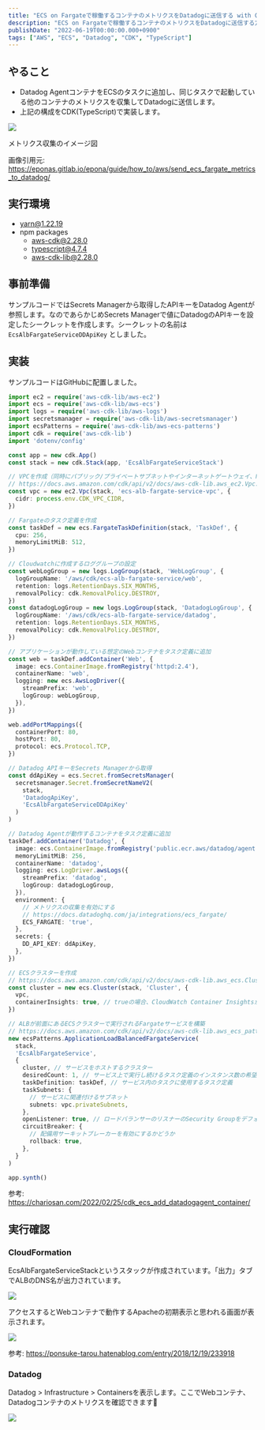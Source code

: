 ```yaml
---
title: "ECS on Fargateで稼働するコンテナのメトリクスをDatadogに送信する with CDK"
description: "ECS on Fargateで稼働するコンテナのメトリクスをDatadogに送信する方法を解説しました。CDK(TypeScript)を用いた構成や実行確認手順を記載しました。"
publishDate: "2022-06-19T00:00:00.000+0900"
tags: ["AWS", "ECS", "Datadog", "CDK", "TypeScript"]
---
```


## やること

- Datadog AgentコンテナをECSのタスクに追加し、同じタスクで起動している他のコンテナのメトリクスを収集してDatadogに送信します。
- 上記の構成をCDK(TypeScript)で実装します。

![](../../assets/images/post/721776b6dc6aa5bdc593325a85bab74d.png)

<p class="text-center text-gray-500 italic">メトリクス収集のイメージ図</p>

画像引用元: https://eponas.gitlab.io/epona/guide/how_to/aws/send_ecs_fargate_metrics_to_datadog/

## 実行環境

- yarn@1.22.19
- npm packages
  - aws-cdk@2.28.0
  - typescript@4.7.4
  - aws-cdk-lib@2.28.0

## 事前準備

サンプルコードではSecrets Managerから取得したAPIキーをDatadog Agentが参照します。なのであらかじめSecrets Managerで値にDatadogのAPIキーを設定したシークレットを作成します。シークレットの名前は `EcsAlbFargateServiceDDApiKey` としました。

## 実装

サンプルコードはGitHubに配置しました。

```ts title="index.ts"
import ec2 = require('aws-cdk-lib/aws-ec2')
import ecs = require('aws-cdk-lib/aws-ecs')
import logs = require('aws-cdk-lib/aws-logs')
import secretsmanager = require('aws-cdk-lib/aws-secretsmanager')
import ecsPatterns = require('aws-cdk-lib/aws-ecs-patterns')
import cdk = require('aws-cdk-lib')
import 'dotenv/config'

const app = new cdk.App()
const stack = new cdk.Stack(app, 'EcsAlbFargateServiceStack')

// VPCを作成（同時にパブリック/プライベートサブネットやインターネットゲートウェイ、NATゲートウェイなどが作成される）
// https://docs.aws.amazon.com/cdk/api/v2/docs/aws-cdk-lib.aws_ec2.Vpc.html#initializer
const vpc = new ec2.Vpc(stack, 'ecs-alb-fargate-service-vpc', {
  cidr: process.env.CDK_VPC_CIDR,
})

// Fargateのタスク定義を作成
const taskDef = new ecs.FargateTaskDefinition(stack, 'TaskDef', {
  cpu: 256,
  memoryLimitMiB: 512,
})

// Cloudwatchに作成するロググループの設定
const webLogGroup = new logs.LogGroup(stack, 'WebLogGroup', {
  logGroupName: '/aws/cdk/ecs-alb-fargate-service/web',
  retention: logs.RetentionDays.SIX_MONTHS,
  removalPolicy: cdk.RemovalPolicy.DESTROY,
})
const datadogLogGroup = new logs.LogGroup(stack, 'DatadogLogGroup', {
  logGroupName: '/aws/cdk/ecs-alb-fargate-service/datadog',
  retention: logs.RetentionDays.SIX_MONTHS,
  removalPolicy: cdk.RemovalPolicy.DESTROY,
})

// アプリケーションが動作している想定のWebコンテナをタスク定義に追加
const web = taskDef.addContainer('Web', {
  image: ecs.ContainerImage.fromRegistry('httpd:2.4'),
  containerName: 'web',
  logging: new ecs.AwsLogDriver({
    streamPrefix: 'web',
    logGroup: webLogGroup,
  }),
})

web.addPortMappings({
  containerPort: 80,
  hostPort: 80,
  protocol: ecs.Protocol.TCP,
})

// Datadog APIキーをSecrets Managerから取得
const ddApiKey = ecs.Secret.fromSecretsManager(
  secretsmanager.Secret.fromSecretNameV2(
    stack,
    'DatadogApiKey',
    'EcsAlbFargateServiceDDApiKey'
  )
)

// Datadog Agentが動作するコンテナをタスク定義に追加
taskDef.addContainer('Datadog', {
  image: ecs.ContainerImage.fromRegistry('public.ecr.aws/datadog/agent:latest'),
  memoryLimitMiB: 256,
  containerName: 'datadog',
  logging: ecs.LogDriver.awsLogs({
    streamPrefix: 'datadog',
    logGroup: datadogLogGroup,
  }),
  environment: {
    // メトリクスの収集を有効にする
    // https://docs.datadoghq.com/ja/integrations/ecs_fargate/
    ECS_FARGATE: 'true',
  },
  secrets: {
    DD_API_KEY: ddApiKey,
  },
})

// ECSクラスターを作成
// https://docs.aws.amazon.com/cdk/api/v2/docs/aws-cdk-lib.aws_ecs.Cluster.html
const cluster = new ecs.Cluster(stack, 'Cluster', {
  vpc,
  containerInsights: true, // trueの場合、CloudWatch Container Insightsがクラスターに対して有効になる
})

// ALBが前面にあるECSクラスターで実行されるFargateサービスを構築
// https://docs.aws.amazon.com/cdk/api/v2/docs/aws-cdk-lib.aws_ecs_patterns.ApplicationLoadBalancedFargateService.html
new ecsPatterns.ApplicationLoadBalancedFargateService(
  stack,
  'EcsAlbFargateService',
  {
    cluster, // サービスをホストするクラスター
    desiredCount: 1, // サービス上で実行し続けるタスク定義のインスタンス数の希望値
    taskDefinition: taskDef, // サービス内のタスクに使用するタスク定義
    taskSubnets: {
      // サービスに関連付けるサブネット
      subnets: vpc.privateSubnets,
    },
    openListener: true, // ロードバランサーのリスナーのSecurity Groupをデフォルトで全トラフィックに開放するかどうか
    circuitBreaker: {
      // 配備用サーキットブレーカーを有効にするかどうか
      rollback: true,
    },
  }
)

app.synth()
```

参考: https://chariosan.com/2022/02/25/cdk_ecs_add_datadogagent_container/

## 実行確認

### CloudFormation

EcsAlbFargateServiceStackというスタックが作成されています。「出力」タブでALBのDNS名が出力されています。

![](../../assets/images/post/da02ce66db15c3b9d3380e345c700671.png)

アクセスするとWebコンテナで動作するApacheの初期表示と思われる画面が表示されます。

![](../../assets/images/post/9595f773fb2d8d51a9e9650d409366ce.png)

参考: https://ponsuke-tarou.hatenablog.com/entry/2018/12/19/233918

### Datadog

Datadog > Infrastructure > Containersを表示します。ここでWebコンテナ、Datadogコンテナのメトリクスを確認できます🎉

![](../../assets/images/post/a4c351ace7b3dffdecaca65891362840.png)
